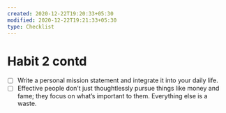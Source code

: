 ```yaml
---
created: 2020-12-22T19:20:33+05:30
modified: 2020-12-22T19:21:33+05:30
type: Checklist
---
```


# Habit 2 contd

- [ ] Write a personal mission statement and integrate it into your daily life.
- [ ] Effective people don’t just thoughtlessly pursue things like money and fame; they focus on what’s important to them. Everything else is a waste.